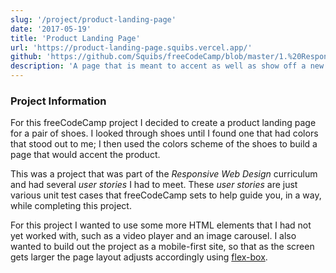 ```yaml
---
slug: '/project/product-landing-page'
date: '2017-05-19'
title: 'Product Landing Page'
url: 'https://product-landing-page.squibs.vercel.app/'
github: 'https://github.com/Squibs/freeCodeCamp/blob/master/1.%20Responsive%20Web%20Design/17.%20Certification%20Project%20-%20Product%20Landing%20Page.md#product-landing-page'
description: 'A page that is meant to accent as well as show off a new product. This was one of the first few freeCodeCamp projects I completed. While the site itself is fairly basic, I just wanted to focus on using various elements such as a video player and an image carousel.'
---
```


### Project Information

For this freeCodeCamp project I decided to create a product landing page for a pair of shoes. I looked through shoes until I found one that had colors that stood out to me; I then used the colors scheme of the shoes to build a page that would accent the product.

This was a project that was part of the _Responsive Web Design_ curriculum and had several _user stories_ I had to meet. These _user stories_ are just various unit test cases that freeCodeCamp sets to help guide you, in a way, while completing this project.

For this project I wanted to use some more HTML elements that I had not yet worked with, such as a video player and an image carousel. I also wanted to build out the project as a mobile-first site, so that as the screen gets larger the page layout adjusts accordingly using [flex-box](https://css-tricks.com/snippets/css/a-guide-to-flexbox/).
